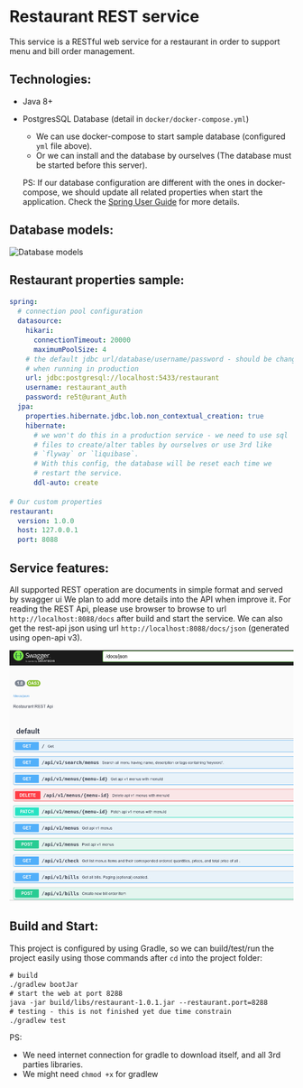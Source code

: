 # Restaurant REST service

This service is a RESTful web service for a restaurant in order to support
menu and bill order management.

## Technologies:
- Java 8+
- PostgresSQL Database (detail in `docker/docker-compose.yml`)
  
  - We can use docker-compose to start sample database (configured `yml` file above).
  - Or we can install and the database by ourselves (The database must be started
  before this server).
  
  PS: If our database configuration are different with the ones in docker-compose, 
  we should update all related properties when start the application. Check the
  [Spring User Guide](https://docs.spring.io/spring-boot/docs/current/reference/html/boot-features-external-config.html)
  for more details.

## Database models:
![Database models](http://www.plantuml.com/plantuml/proxy?src=https://raw.githubusercontent.com/gaconkzk/restaurant/cotry/db_schema.puml)

## Restaurant properties sample:
```yaml
spring:
  # connection pool configuration
  datasource:
    hikari:
      connectionTimeout: 20000
      maximumPoolSize: 4
    # the default jdbc url/database/username/password - should be change
    # when running in production
    url: jdbc:postgresql://localhost:5433/restaurant
    username: restaurant_auth
    password: re5t@urant_Auth
  jpa:
    properties.hibernate.jdbc.lob.non_contextual_creation: true
    hibernate:
      # we won't do this in a production service - we need to use sql 
      # files to create/alter tables by ourselves or use 3rd like 
      # `flyway` or `liquibase`.
      # With this config, the database will be reset each time we 
      # restart the service.
      ddl-auto: create

# Our custom properties
restaurant:
  version: 1.0.0
  host: 127.0.0.1
  port: 8088
```

## Service features:

All supported REST operation are documents in simple format and served by swagger ui
We plan to add more details into the API when improve it. For reading the REST Api, 
please use browser to browse to url `http://localhost:8088/docs` after build and start
the service. We can also get the rest-api json using url `http://localhost:8088/docs/json`
(generated using open-api v3).

![Web UI sample](https://raw.githubusercontent.com/gaconkzk/restaurant/cotry/assets/rest-ui-01.png)

## Build and Start:
This project is configured by using Gradle, so we can build/test/run the project easily
using those commands after `cd` into the project folder:


```shell
# build
./gradlew bootJar
# start the web at port 8288
java -jar build/libs/restaurant-1.0.1.jar --restaurant.port=8288
# testing - this is not finished yet due time constrain
./gradlew test
```

PS: 
- We need internet connection for gradle to download itself, and all 3rd parties libraries.
- We might need `chmod +x` for gradlew
